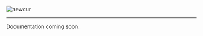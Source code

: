 ![newcur](https://github.com/user-attachments/assets/e724be0f-51be-4f08-aca3-1151ec25542b)

---

Documentation coming soon.
